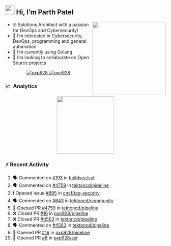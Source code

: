 ## <img src="https://github.com/TheDudeThatCode/TheDudeThatCode/blob/master/Assets/Hi.gif" width="29px"> Hi, I’m Parth Patel

<img align="right"  src="https://media.giphy.com/media/PRgs2sn03T1xpCSWKe/giphy.gif" width="230">

- :nerd_face: Solutions Architect with a passion for DevOps and Cybersecurity!
- 👀  I’m interested in Cybersecurity, DevOps, programming and general automation
- 🌱  I’m currently using Golang
- 💞️  I’m looking to collaborate on Open Source projects

<p align="center">
  <a href="https://linkedin.com/in/pxp928" target="blank">
    <img src="https://img.shields.io/badge/linkedin-%230077B5.svg?&style=for-the-badge&logo=linkedin&logoColor=white" alt="pxp928" />
  </a>
  <a href="https://twitter.com/pxp928" target="blank">
    <img src="https://img.shields.io/badge/Twitter-1DA1F2?style=for-the-badge&logo=twitter&logoColor=white" alt="pxp928" />
  </a>
</p>

### 📈 &nbsp;Analytics

<p align="center">
  <a href="https://github.com/pxp928">
    <img height="180em" src="https://github-readme-stats-eight-theta.vercel.app/api?username=pxp928&show_icons=true&theme=radical&include_all_commits=true&count_private=true&line_height=26"/>
  </a>
</p>

### :zap: Recent Activity

<!--START_SECTION:activity-->
1. 🗣 Commented on [#193](https://github.com/buildsec/ssf/issues/193) in [buildsec/ssf](https://github.com/buildsec/ssf)
2. 🗣 Commented on [#4759](https://github.com/tektoncd/pipeline/issues/4759) in [tektoncd/pipeline](https://github.com/tektoncd/pipeline)
3. ❗️ Opened issue [#895](https://github.com/cncf/tag-security/issues/895) in [cncf/tag-security](https://github.com/cncf/tag-security)
4. 🗣 Commented on [#643](https://github.com/tektoncd/community/issues/643) in [tektoncd/community](https://github.com/tektoncd/community)
5. 💪 Opened PR [#4759](https://github.com/tektoncd/pipeline/pull/4759) in [tektoncd/pipeline](https://github.com/tektoncd/pipeline)
6. ❌ Closed PR [#16](https://github.com/pxp928/pipeline/pull/16) in [pxp928/pipeline](https://github.com/pxp928/pipeline)
7. ❌ Closed PR [#4563](https://github.com/tektoncd/pipeline/pull/4563) in [tektoncd/pipeline](https://github.com/tektoncd/pipeline)
8. 🗣 Commented on [#4563](https://github.com/tektoncd/pipeline/issues/4563) in [tektoncd/pipeline](https://github.com/tektoncd/pipeline)
9. 💪 Opened PR [#16](https://github.com/pxp928/pipeline/pull/16) in [pxp928/pipeline](https://github.com/pxp928/pipeline)
10. 💪 Opened PR [#8](https://github.com/pxp928/ssf/pull/8) in [pxp928/ssf](https://github.com/pxp928/ssf)
<!--END_SECTION:activity-->

<!---
pxp928/pxp928 is a ✨ special ✨ repository because its `README.md` (this file) appears on your GitHub profile.
You can click the Preview link to take a look at your changes.
--->
